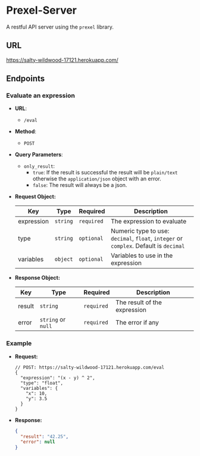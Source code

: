 # Prexel-Server

A restful API server using the `prexel` library.

## URL
https://salty-wildwood-17121.herokuapp.com/

## Endpoints

### Evaluate an expression

- **URL**:
  - `/eval`
  

- **Method**:
  - `POST`
  

- **Query Parameters**:
  - `only_result`:
    - `true`: If the result is successful the result will be `plain/text` otherwise the `application/json` object with an error.
    - `false`: The result will always be a json.
    

- **Request Object:**

  | Key | Type | Required | Description |
  | --- | --- | --- | --- |
  | expression | `string` | `required` | The expression to evaluate |
  | type | `string` |  `optional` | Numeric type to use: `decimal`, `float`, `integer` or `complex`. Default is `decimal` |
  | variables | `object` | `optional` | Variables to use in the expression |

- **Response Object:**

  | Key | Type | Required | Description |
  | --- | --- | --- | --- |
  | result | `string` | `required` | The result of the expression |
  | error | `string` or `null` | `required` | The error if any |

### Example
- **Request:**

  ```json5
  // POST: https://salty-wildwood-17121.herokuapp.com/eval
  {
    "expression": "(x - y) ^ 2",
    "type": "float",
    "variables": {
      "x": 10,
      "y": 3.5
    }
  }
  ```
  
- **Response:**

  ```json
  {
    "result": "42.25",
    "error": null
  }
  ```